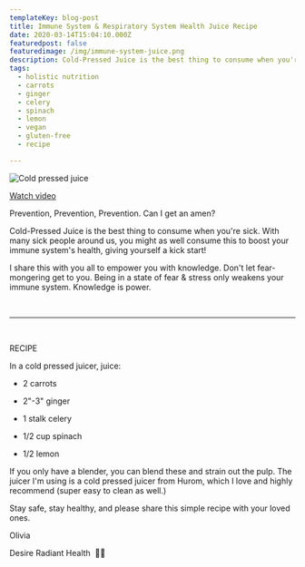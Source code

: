 ```yaml
---
templateKey: blog-post
title: Immune System & Respiratory System Health Juice Recipe
date: 2020-03-14T15:04:10.000Z
featuredpost: false
featuredimage: /img/immune-system-juice.png
description: Cold-Pressed Juice is the best thing to consume when you're sick.
tags:
  - holistic nutrition
  - carrots
  - ginger
  - celery
  - spinach
  - lemon
  - vegan
  - gluten-free
  - recipe

---
```


![Cold pressed juice](/img/immune-system-juice.png)

[Watch video](https://www.youtube.com/watch?v=Roq09yhEO2o)

Prevention, Prevention, Prevention. Can I get an amen? ⁣ ⁣ 

Cold-Pressed Juice is the best thing to consume when you're sick. With many sick people around us, you might as well consume this to boost your immune system's health, giving yourself a kick start! ⁣ ⁣ 

I share this with you all to empower you with knowledge. Don't let fear-mongering get to you. Being in a state of fear & stress only weakens your immune system. Knowledge is power. ⁣ ⁣ 

<br />

---

<br />

RECIPE

In a cold pressed juicer, juice:

- 2 carrots

- 2"-3" ginger

- 1 stalk celery

- 1/2 cup spinach

- 1/2 lemon 

If you only have a blender, you can blend these and strain out the pulp. The juicer I'm using is a cold pressed juicer from Hurom, which I love and highly recommend (super easy to clean as well.)

Stay safe, stay healthy, and please share this simple recipe with your loved ones. ⁣ ⁣ 

Olivia  

Desire Radiant Health ⁣ 💖🌟⁣
